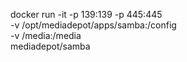 docker run -it -p 139:139 -p 445:445 \
    -v /opt/mediadepot/apps/samba:/config \
    -v /media:/media \
    mediadepot/samba